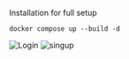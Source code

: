 Installation for full setup
```
docker compose up --build -d
```

![Login](https://github.com/user-attachments/assets/711f021b-4188-476a-a4e1-55e2db889531)
![singup](https://github.com/user-attachments/assets/cb2f3387-744b-46cb-9468-2d7a25e21a22)
